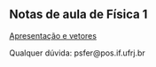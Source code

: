 ## Notas de aula de Física 1
<a href="pdf/apresentacao_e_vetores.pdf" target="_blank">Apresentação e vetores</a>
<div id="footer">Qualquer dúvida: psfer@pos.if.ufrj.br</div>
